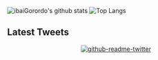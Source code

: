 ![ibaiGorordo's github stats](https://github-readme-stats.vercel.app/api?username=ibaiGorordo&show_icons=true)
![Top Langs](https://github-readme-stats.vercel.app/api/top-langs/?username=ibaiGorordo&hide=javascript,html,css,jupyter%20notebook&theme=tokyonight)

<h2>Latest Tweets</h2>

<p align="center"><a href="twitter.com/ibai_gorordo"><img src="https://github-readme-twitter.gazf.vercel.app/api?id=ibai_gorordo&amp;show_reply=off&amp;layout=normal" alt="github-readme-twitter"></a></p>
